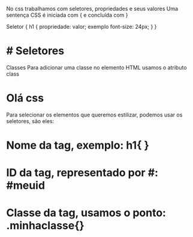 No css trabalhamos com seletores, propriedades e seus valores
Uma sentença CSS é iniciada com { e concluída com }

Seletor {                           h1 {
  propriedade: valor;    exemplo     font-size: 24px;
}                                   }

# # Seletores

Classes 
Para adicionar uma classe no elemento HTML usamos o atributo class
<h1 class="title">Olá css</h1>

Para selecionar os elementos que queremos estilizar, podemos usar os seletores, são eles:
# Nome da tag, exemplo: h1{ }
# ID da tag, representado por #: #meuid
# Classe da tag, usamos o ponto: .minhaclasse{}